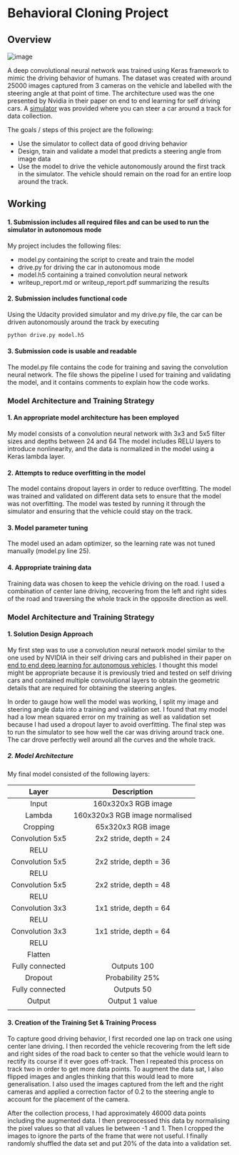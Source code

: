 # Behavioral Cloning Project
## Overview
![image](https://github.com/adamalavi/Self_driving_cars_Udacity-ND/blob/master/P4%20-%20Behavioral%20cloning/Recordings/Behavior%20cloning.gif)

A deep convolutional neural network was trained using Keras framework to mimic the driving behavior of humans. The dataset was created with around 25000 images captured from 3 cameras on the vehicle and labelled with the steering angle at that point of time. The architecture used was the one presented by Nvidia in their paper on end to end learning for self driving cars. A [simulator](https://github.com/udacity/self-driving-car-sim) was provided where you can steer a car around a track for data collection. 

The goals / steps of this project are the following:
* Use the simulator to collect data of good driving behavior 
* Design, train and validate a model that predicts a steering angle from image data
* Use the model to drive the vehicle autonomously around the first track in the simulator. The vehicle should remain on the road for an entire loop around the track.

## Working
#### 1. Submission includes all required files and can be used to run the simulator in autonomous mode

My project includes the following files:
* model.py containing the script to create and train the model
* drive.py for driving the car in autonomous mode
* model.h5 containing a trained convolution neural network 
* writeup_report.md or writeup_report.pdf summarizing the results

#### 2. Submission includes functional code
Using the Udacity provided simulator and my drive.py file, the car can be driven autonomously around the track by executing 
```sh
python drive.py model.h5
```

#### 3. Submission code is usable and readable
The model.py file contains the code for training and saving the convolution neural network. The file shows the pipeline I used for training and validating the model, and it contains comments to explain how the code works.

### Model Architecture and Training Strategy

#### 1. An appropriate model architecture has been employed

My model consists of a convolution neural network with 3x3 and 5x5 filter sizes and depths between 24 and 64
The model includes RELU layers to introduce nonlinearity, and the data is normalized in the model using a Keras lambda layer. 

#### 2. Attempts to reduce overfitting in the model

The model contains dropout layers in order to reduce overfitting. The model was trained and validated on different data sets to ensure that the model was not overfitting. The model was tested by running it through the simulator and ensuring that the vehicle could stay on the track.

#### 3. Model parameter tuning

The model used an adam optimizer, so the learning rate was not tuned manually (model.py line 25).

#### 4. Appropriate training data

Training data was chosen to keep the vehicle driving on the road. I used a combination of center lane driving, recovering from the left and right sides of the road and traversing the whole track in the opposite direction as well.

### Model Architecture and Training Strategy

#### 1. Solution Design Approach

My first step was to use a convolution neural network model similar to the one used by NVIDIA in their self driving cars and published in their paper on [end to end deep learning for autonomous vehicles](https://images.nvidia.com/content/tegra/automotive/images/2016/solutions/pdf/end-to-end-dl-using-px.pdf). I thought this model might be appropriate because it is previously tried and tested on self driving cars and contained multiple convolutional layers to obtain the geometric details that are required for obtaining the steering angles.

In order to gauge how well the model was working, I split my image and steering angle data into a training and validation set. I found that my model had a low mean squared error on my training as well as validation set because I had used a dropout layer to avoid overfitting.
The final step was to run the simulator to see how well the car was driving around track one. The car drove perfectly well around all the curves and the whole track.

##### 2. Model Architecture
My final model consisted of the following layers:

| Layer         		|     Description	        					| 
|:---------------------:|:---------------------------------------------:| 
| Input         		| 160x320x3 RGB image   						| 
| Lambda         		| 160x320x3 RGB image normalised				| 
| Cropping         		| 65x320x3 RGB image   							| 
| Convolution 5x5     	| 2x2 stride, depth = 24 						|
| RELU					|												|
| Convolution 5x5     	| 2x2 stride, depth = 36 						|
| RELU					|												|
| Convolution 5x5     	| 2x2 stride, depth = 48 						|
| RELU					|												|
| Convolution 3x3     	| 1x1 stride, depth = 64 						|
| RELU					|												|
| Convolution 3x3     	| 1x1 stride, depth = 64 						|
| RELU					|												|
| Flatten				|												|
| Fully connected		| Outputs 100									|
| Dropout				| Probability 25%								|
| Fully connected		| Outputs 50									|
| Output				| Output 1 value								|
|						|												|

#### 3. Creation of the Training Set & Training Process

To capture good driving behavior, I first recorded one lap on track one using center lane driving.
I then recorded the vehicle recovering from the left side and right sides of the road back to center so that the vehicle would learn to rectify its course if it ever goes off-track. Then I repeated this process on track two in order to get more data points. To augment the data sat, I also flipped images and angles thinking that this would lead to more generalisation.
I also used the images captured from the left and the right cameras and applied a correction factor of 0.2 to the steering angle to account for the placement of the camera.

After the collection process, I had approximately 46000 data points including the augmented data. I then preprocessed this data by normalising the pixel values so that all values lie between -1 and 1. Then I cropped the images to ignore the parts of the frame that were not useful. I finally randomly shuffled the data set and put 20% of the data into a validation set. 
